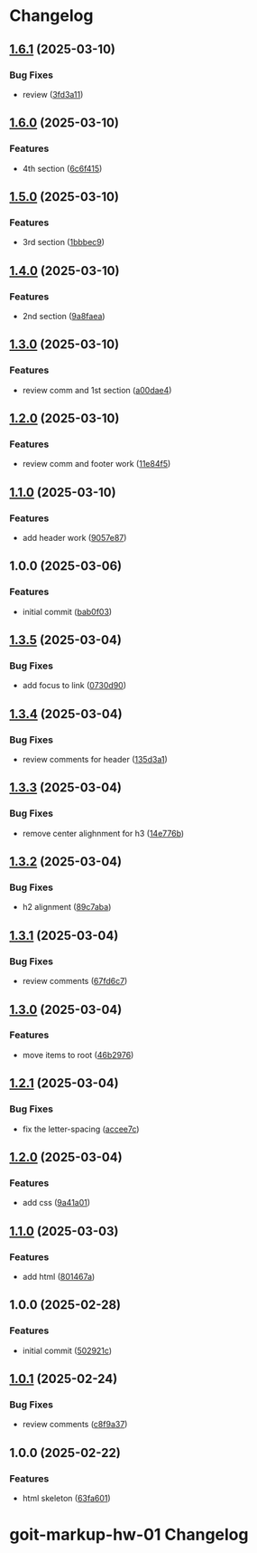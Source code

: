 # Changelog

## [1.6.1](https://gitlab.com/goit-uni/html-css-fls/goit-markup-hw-03/compare/1.6.0...1.6.1) (2025-03-10)

### Bug Fixes

* review ([3fd3a11](https://gitlab.com/goit-uni/html-css-fls/goit-markup-hw-03/commit/3fd3a115c8e477fb6f56369a43db2f69c6f4a55b))

## [1.6.0](https://gitlab.com/goit-uni/html-css-fls/goit-markup-hw-03/compare/1.5.0...1.6.0) (2025-03-10)

### Features

* 4th section ([6c6f415](https://gitlab.com/goit-uni/html-css-fls/goit-markup-hw-03/commit/6c6f41500d0bc9d6fae0b0b7a261773254c3b28d))

## [1.5.0](https://gitlab.com/goit-uni/html-css-fls/goit-markup-hw-03/compare/1.4.0...1.5.0) (2025-03-10)

### Features

* 3rd section ([1bbbec9](https://gitlab.com/goit-uni/html-css-fls/goit-markup-hw-03/commit/1bbbec9bbae96ce2c25458f0ca7d584b6d387921))

## [1.4.0](https://gitlab.com/goit-uni/html-css-fls/goit-markup-hw-03/compare/1.3.0...1.4.0) (2025-03-10)

### Features

* 2nd section ([9a8faea](https://gitlab.com/goit-uni/html-css-fls/goit-markup-hw-03/commit/9a8faea800f5dacb2ee7268d160b553d73f545e0))

## [1.3.0](https://gitlab.com/goit-uni/html-css-fls/goit-markup-hw-03/compare/1.2.0...1.3.0) (2025-03-10)

### Features

* review comm and 1st section ([a00dae4](https://gitlab.com/goit-uni/html-css-fls/goit-markup-hw-03/commit/a00dae4b6bf03b446edf99a51c1c17160fd2932f))

## [1.2.0](https://gitlab.com/goit-uni/html-css-fls/goit-markup-hw-03/compare/1.1.0...1.2.0) (2025-03-10)

### Features

* review comm and footer work ([11e84f5](https://gitlab.com/goit-uni/html-css-fls/goit-markup-hw-03/commit/11e84f57c8a3e359124b119ea348a38db04f8482))

## [1.1.0](https://gitlab.com/goit-uni/html-css-fls/goit-markup-hw-03/compare/1.0.0...1.1.0) (2025-03-10)

### Features

* add header work ([9057e87](https://gitlab.com/goit-uni/html-css-fls/goit-markup-hw-03/commit/9057e87521dde7cec5b05ef69f64031924e987c7))

## 1.0.0 (2025-03-06)

### Features

* initial commit ([bab0f03](https://gitlab.com/goit-uni/html-css-fls/goit-markup-hw-03/commit/bab0f038a5231618025a4b59e730873d9171dd19))

## [1.3.5](https://gitlab.com/goit-uni/html-css-fls/goit-markup-hw-02/compare/1.3.4...1.3.5) (2025-03-04)

### Bug Fixes

* add focus to link ([0730d90](https://gitlab.com/goit-uni/html-css-fls/goit-markup-hw-02/commit/0730d90124158f31f349a3cd74b431a53873bb19))

## [1.3.4](https://gitlab.com/goit-uni/html-css-fls/goit-markup-hw-02/compare/1.3.3...1.3.4) (2025-03-04)

### Bug Fixes

* review comments for header ([135d3a1](https://gitlab.com/goit-uni/html-css-fls/goit-markup-hw-02/commit/135d3a1e32d57768fc2ecb57876d4ab0422698c3))

## [1.3.3](https://gitlab.com/goit-uni/html-css-fls/goit-markup-hw-02/compare/1.3.2...1.3.3) (2025-03-04)

### Bug Fixes

* remove center alighnment for h3 ([14e776b](https://gitlab.com/goit-uni/html-css-fls/goit-markup-hw-02/commit/14e776b04ca5c812c1bd217f3c0c2ca2007e14dd))

## [1.3.2](https://gitlab.com/goit-uni/html-css-fls/goit-markup-hw-02/compare/1.3.1...1.3.2) (2025-03-04)

### Bug Fixes

* h2 alignment ([89c7aba](https://gitlab.com/goit-uni/html-css-fls/goit-markup-hw-02/commit/89c7aba64442d6da65c08cb82e6c29fe011542b6))

## [1.3.1](https://gitlab.com/goit-uni/html-css-fls/goit-markup-hw-02/compare/1.3.0...1.3.1) (2025-03-04)

### Bug Fixes

* review comments ([67fd6c7](https://gitlab.com/goit-uni/html-css-fls/goit-markup-hw-02/commit/67fd6c726996f73b36aaeb85dcc7f4914d96f5e0))

## [1.3.0](https://gitlab.com/goit-uni/html-css-fls/goit-markup-hw-02/compare/1.2.1...1.3.0) (2025-03-04)

### Features

* move items to root ([46b2976](https://gitlab.com/goit-uni/html-css-fls/goit-markup-hw-02/commit/46b29765e3ba64e66087be286c84c6ba3a7d89a7))

## [1.2.1](https://gitlab.com/goit-uni/html-css-fls/goit-markup-hw-02/compare/1.2.0...1.2.1) (2025-03-04)

### Bug Fixes

* fix the letter-spacing ([accee7c](https://gitlab.com/goit-uni/html-css-fls/goit-markup-hw-02/commit/accee7cce38f95ecc4aa2214f3ff29ed3b632911))

## [1.2.0](https://gitlab.com/goit-uni/html-css-fls/goit-markup-hw-02/compare/1.1.0...1.2.0) (2025-03-04)

### Features

* add css ([9a41a01](https://gitlab.com/goit-uni/html-css-fls/goit-markup-hw-02/commit/9a41a01f3f31e6105c1819834e9af206986be60d))

## [1.1.0](https://gitlab.com/goit-uni/html-css-fls/goit-markup-hw-02/compare/1.0.0...1.1.0) (2025-03-03)

### Features

* add html ([801467a](https://gitlab.com/goit-uni/html-css-fls/goit-markup-hw-02/commit/801467a59268dc5ef2bbdebe1c215abcbbac8ce1))

## 1.0.0 (2025-02-28)

### Features

* initial commit ([502921c](https://gitlab.com/goit-uni/html-css-fls/goit-markup-hw-02/commit/502921cd7959bd26e77de318c039e4dbde68e4be))

## [1.0.1](https://gitlab.com/goit-uni/html-css-fls/goit-markup-hw-01/compare/1.0.0...1.0.1) (2025-02-24)

### Bug Fixes

* review comments ([c8f9a37](https://gitlab.com/goit-uni/html-css-fls/goit-markup-hw-01/commit/c8f9a37ef9f796cfbb23afd0649b5ebce29d9370))

## 1.0.0 (2025-02-22)

### Features

* html skeleton ([63fa601](https://gitlab.com/goit-uni/html-css-fls/goit-markup-hw-01/commit/63fa60172968fd8202ad186455b4e7f3d2df5420))

# goit-markup-hw-01 Changelog
